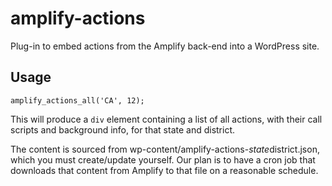 # amplify-actions
Plug-in to embed actions from the Amplify back-end into a WordPress site.

## Usage

    amplify_actions_all('CA', 12);
    
This will produce a `div` element containing a list of all actions, with their call scripts and background info, for that state and district.

The content is sourced from wp-content/amplify-actions-$state$district.json, which you must create/update yourself. Our plan is to have a cron job that downloads that content from Amplify to that file on a reasonable schedule.
